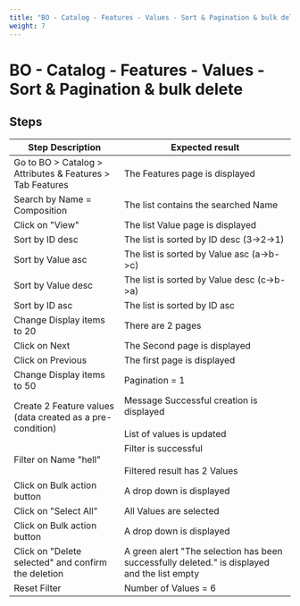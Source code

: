 ```yaml
---
title: "BO - Catalog - Features - Values - Sort & Pagination & bulk delete"
weight: 7
---
```


# BO - Catalog - Features - Values - Sort & Pagination & bulk delete
## Steps
| Step Description | Expected result |
| ----- | ----- |
| Go to BO > Catalog > Attributes & Features > Tab Features | The Features page is displayed |
| Search by Name = Composition | The list contains the searched Name |
| Click on "View" | The list Value page is displayed |
| Sort by ID desc | The list is sorted by ID desc (3->2->1) |
| Sort by Value asc | The list is sorted by Value asc (a->b->c) |
| Sort by Value desc | The list is sorted by Value desc (c->b->a) |
| Sort by ID asc | The list is sorted by ID asc |
| Change Display items to 20 | There are 2 pages |
| Click on Next | The Second page is displayed |
| Click on Previous | The first page is displayed |
| Change Display items to 50 | Pagination = 1 |
| Create 2 Feature values (data created as a pre-condition) | Message Successful creation is displayed<br><br>List of values is updated |
| Filter on Name "hell" | Filter is successful<br><br>Filtered result has 2 Values |
| Click on Bulk action button | A drop down is displayed |
| Click on "Select All" | All Values are selected |
| Click on Bulk action button | A drop down is displayed |
| Click on "Delete selected" and confirm the deletion | A green alert "The selection has been successfully deleted." is displayed and the list empty |
| Reset Filter | Number of Values = 6 |
